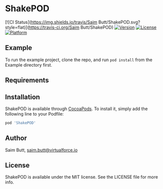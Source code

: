 # ShakePOD

[![CI Status](https://img.shields.io/travis/Saim Butt/ShakePOD.svg?style=flat)](https://travis-ci.org/Saim Butt/ShakePOD)
[![Version](https://img.shields.io/cocoapods/v/ShakePOD.svg?style=flat)](https://cocoapods.org/pods/ShakePOD)
[![License](https://img.shields.io/cocoapods/l/ShakePOD.svg?style=flat)](https://cocoapods.org/pods/ShakePOD)
[![Platform](https://img.shields.io/cocoapods/p/ShakePOD.svg?style=flat)](https://cocoapods.org/pods/ShakePOD)

## Example

To run the example project, clone the repo, and run `pod install` from the Example directory first.

## Requirements

## Installation

ShakePOD is available through [CocoaPods](https://cocoapods.org). To install
it, simply add the following line to your Podfile:

```ruby
pod 'ShakePOD'
```

## Author

Saim Butt, saim.butt@virtualforce.io

## License

ShakePOD is available under the MIT license. See the LICENSE file for more info.
